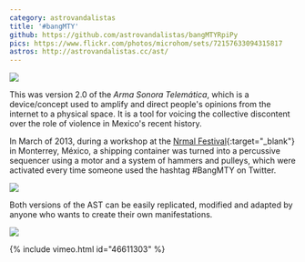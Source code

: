 ```yaml
---
category: astrovandalistas
title: '#bangMTY'
github: https://github.com/astrovandalistas/bangMTYRpiPy
pics: https://www.flickr.com/photos/microhom/sets/72157633094315817
astros: http://astrovandalistas.cc/ast/
---
```

![](/assets/projects/bangmty/logo700x400.jpg)

This was version 2.0 of the *Arma Sonora Telemática*, which is a device/concept used to amplify and direct people's opinions from the internet to a physical space. It is a tool for voicing the collective discontent over the role of violence in Mexico's recent history.

In March of 2013, during a workshop at the [Nrmal Festival](http://www.nrmal.net/){:target="_blank"} in Monterrey, México, a shipping container was turned into a percussive sequencer using a motor and a system of hammers and pulleys, which were activated every time someone used the hashtag #BangMTY on Twitter.

![](/assets/projects/bangmty/motor00.jpg)

Both versions of the AST can be easily replicated, modified and adapted by anyone who wants to create their own manifestations.

![](/assets/projects/bangmty/AST_relays.jpg)

{% include vimeo.html id="46611303" %}
